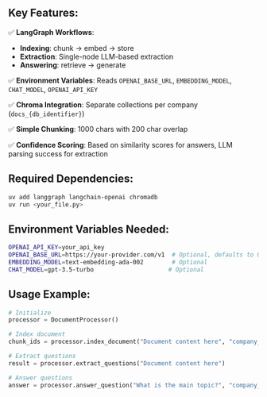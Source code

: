 ## **Key Features:**

✅ **LangGraph Workflows**: 
- **Indexing**: chunk → embed → store
- **Extraction**: Single-node LLM-based extraction  
- **Answering**: retrieve → generate

✅ **Environment Variables**: Reads `OPENAI_BASE_URL`, `EMBEDDING_MODEL`, `CHAT_MODEL`, `OPENAI_API_KEY`

✅ **Chroma Integration**: Separate collections per company (`docs_{db_identifier}`)

✅ **Simple Chunking**: 1000 chars with 200 char overlap

✅ **Confidence Scoring**: Based on similarity scores for answers, LLM parsing success for extraction

## **Required Dependencies:**
```bash
uv add langgraph langchain-openai chromadb
uv run <your_file.py>
```

## **Environment Variables Needed:**
```bash
OPENAI_API_KEY=your_api_key
OPENAI_BASE_URL=https://your-provider.com/v1  # Optional, defaults to OpenAI
EMBEDDING_MODEL=text-embedding-ada-002        # Optional
CHAT_MODEL=gpt-3.5-turbo                     # Optional
```

## **Usage Example:**
```python
# Initialize
processor = DocumentProcessor()

# Index document
chunk_ids = processor.index_document("Document content here", "company_123")

# Extract questions  
result = processor.extract_questions("Document content here")

# Answer questions
answer = processor.answer_question("What is the main topic?", "company_123")
```
